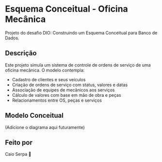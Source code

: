 # Esquema Conceitual - Oficina Mecânica

Projeto do desafio DIO: Construindo um Esquema Conceitual para Banco de Dados.

## Descrição

Este projeto simula um sistema de controle de ordens de serviço de uma oficina mecânica. O modelo contempla:

- Cadastro de clientes e seus veículos
- Criação de ordens de serviço com status, valores e datas
- Associação de equipes de mecânicos aos serviços
- Cálculo de valores com base em mão de obra e peças
- Relacionamentos entre OS, peças e serviços

## Modelo Conceitual

(Adicione o diagrama aqui futuramente)

## Feito por

Caio Serpa 🚀
